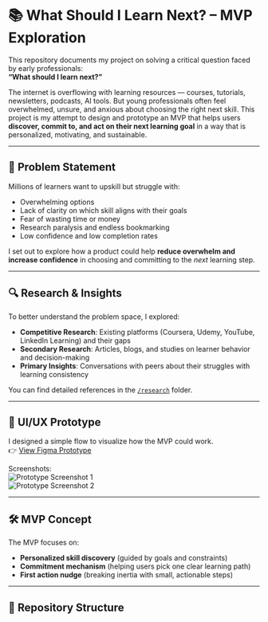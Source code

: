 # 📚 What Should I Learn Next? – MVP Exploration

This repository documents my project on solving a critical question faced by early professionals:  
**“What should I learn next?”**

The internet is overflowing with learning resources — courses, tutorials, newsletters, podcasts, AI tools. But young professionals often feel overwhelmed, unsure, and anxious about choosing the right next skill. This project is my attempt to design and prototype an MVP that helps users **discover, commit to, and act on their next learning goal** in a way that is personalized, motivating, and sustainable.

---

## 🚀 Problem Statement
Millions of learners want to upskill but struggle with:
- Overwhelming options
- Lack of clarity on which skill aligns with their goals
- Fear of wasting time or money
- Research paralysis and endless bookmarking
- Low confidence and low completion rates  

I set out to explore how a product could help **reduce overwhelm and increase confidence** in choosing and committing to the *next* learning step.

---

## 🔍 Research & Insights
To better understand the problem space, I explored:
- **Competitive Research**: Existing platforms (Coursera, Udemy, YouTube, LinkedIn Learning) and their gaps  
- **Secondary Research**: Articles, blogs, and studies on learner behavior and decision-making  
- **Primary Insights**: Conversations with peers about their struggles with learning consistency  

You can find detailed references in the [`/research`](./research) folder.

---

## 🎨 UI/UX Prototype
I designed a simple flow to visualize how the MVP could work.  
👉 [View Figma Prototype](Figma-Link-Here)  

Screenshots:  
![Prototype Screenshot 1](assets/screen1.png)  
![Prototype Screenshot 2](assets/screen2.png)  

---

## 🛠️ MVP Concept
The MVP focuses on:
- **Personalized skill discovery** (guided by goals and constraints)  
- **Commitment mechanism** (helping users pick one clear learning path)  
- **First action nudge** (breaking inertia with small, actionable steps)  

---

## 📂 Repository Structure
